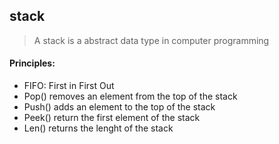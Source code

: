 ## stack

> A stack is a abstract data type in computer programming

#### Principles:
- FIFO: First in First Out
- Pop() removes an element from the top of the stack
- Push() adds an element to the top of the stack
- Peek() return the first element of the stack
- Len() returns the lenght of the stack



